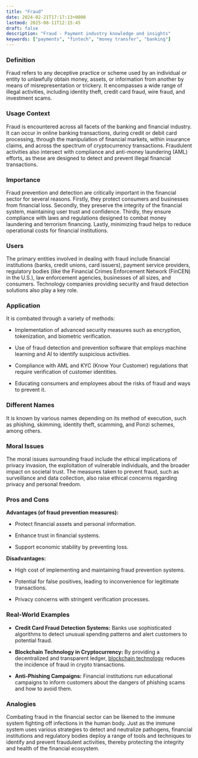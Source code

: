 ```yaml
---
title: "Fraud"
date: 2024-02-21T17:17:13+0000
lastmod: 2025-08-11T12:15:45
draft: false
description: "Fraud - Payment industry knowledge and insights"
keywords: ["payments", "fintech", "money transfer", "banking"]
---
```


### Definition

Fraud refers to any deceptive practice or scheme used by an individual or entity to unlawfully obtain money, assets, or information from another by means of misrepresentation or trickery. It encompasses a wide range of illegal activities, including identity theft, credit card fraud, wire fraud, and investment scams.

### Usage Context

Fraud is encountered across all facets of the banking and financial industry. It can occur in online banking transactions, during credit or debit card processing, through the manipulation of financial markets, within insurance claims, and across the spectrum of cryptocurrency transactions. Fraudulent activities also intersect with compliance and anti-money laundering (AML) efforts, as these are designed to detect and prevent illegal financial transactions.

### Importance

Fraud prevention and detection are critically important in the financial sector for several reasons. Firstly, they protect consumers and businesses from financial loss. Secondly, they preserve the integrity of the financial system, maintaining user trust and confidence. Thirdly, they ensure compliance with laws and regulations designed to combat money laundering and terrorism financing. Lastly, minimizing fraud helps to reduce operational costs for financial institutions.

### Users

The primary entities involved in dealing with fraud include financial institutions (banks, credit unions, card issuers), payment service providers, regulatory bodies (like the Financial Crimes Enforcement Network (FinCEN) in the U.S.), law enforcement agencies, businesses of all sizes, and consumers. Technology companies providing security and fraud detection solutions also play a key role.

### Application

It is combated through a variety of methods:

- Implementation of advanced security measures such as encryption, tokenization, and biometric verification.

- Use of fraud detection and prevention software that employs machine learning and AI to identify suspicious activities.

- Compliance with AML and KYC (Know Your Customer) regulations that require verification of customer identities.

- Educating consumers and employees about the risks of fraud and ways to prevent it.

### Different Names

It is known by various names depending on its method of execution, such as phishing, skimming, identity theft, scamming, and Ponzi schemes, among others.

### Moral Issues

The moral issues surrounding fraud include the ethical implications of privacy invasion, the exploitation of vulnerable individuals, and the broader impact on societal trust. The measures taken to prevent fraud, such as surveillance and data collection, also raise ethical concerns regarding privacy and personal freedom.

### Pros and Cons

**Advantages (of fraud prevention measures):**

- Protect financial assets and personal information.

- Enhance trust in financial systems.

- Support economic stability by preventing loss.

**Disadvantages:**

- High cost of implementing and maintaining fraud prevention systems.

- Potential for false positives, leading to inconvenience for legitimate transactions.

- Privacy concerns with stringent verification processes.

### Real-World Examples

- **Credit Card Fraud Detection Systems:** Banks use sophisticated algorithms to detect unusual spending patterns and alert customers to potential fraud.

- **Blockchain Technology in Cryptocurrency:** By providing a decentralized and transparent ledger, [blockchain technology](https://faisalkhanllc.xyz/resources/payments-wiki/b/blockchain/blockchain-technology/) reduces the incidence of fraud in crypto transactions.

- **Anti-Phishing Campaigns:** Financial institutions run educational campaigns to inform customers about the dangers of phishing scams and how to avoid them.

### Analogies

Combating fraud in the financial sector can be likened to the immune system fighting off infections in the human body. Just as the immune system uses various strategies to detect and neutralize pathogens, financial institutions and regulatory bodies deploy a range of tools and techniques to identify and prevent fraudulent activities, thereby protecting the integrity and health of the financial ecosystem.